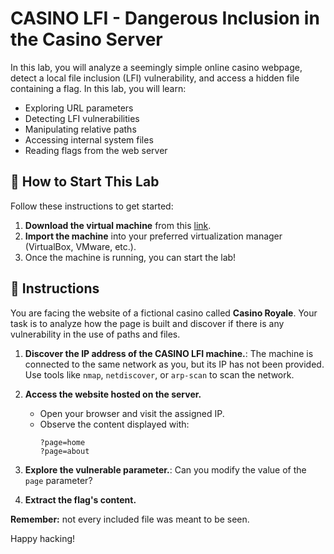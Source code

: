 # CASINO LFI - Dangerous Inclusion in the Casino Server

In this lab, you will analyze a seemingly simple online casino webpage, detect a local file inclusion (LFI) vulnerability, and access a hidden file containing a flag. In this lab, you will learn:

- Exploring URL parameters
- Detecting LFI vulnerabilities
- Manipulating relative paths
- Accessing internal system files
- Reading flags from the web server

<how-to-start>
   
## 🌱 How to Start This Lab

Follow these instructions to get started:

1. **Download the virtual machine** from this [link](https://storage.googleapis.com/cybersecurity-machines/casino-lab.ova).
2. **Import the machine** into your preferred virtualization manager (VirtualBox, VMware, etc.).
3. Once the machine is running, you can start the lab!

</how-to-start>

## 📄 Instructions

You are facing the website of a fictional casino called **Casino Royale**. Your task is to analyze how the page is built and discover if there is any vulnerability in the use of paths and files.

1. **Discover the IP address of the CASINO LFI machine.**: The machine is connected to the same network as you, but its IP has not been provided. Use tools like `nmap`, `netdiscover`, or `arp-scan` to scan the network.

2. **Access the website hosted on the server.**
   - Open your browser and visit the assigned IP.
   - Observe the content displayed with:
     ```
     ?page=home
     ?page=about
     ```

3. **Explore the vulnerable parameter.**: Can you modify the value of the `page` parameter?

4. **Extract the flag's content.**

**Remember:** not every included file was meant to be seen.

Happy hacking!

